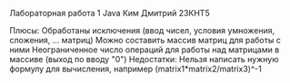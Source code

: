 Лабораторная работа 1 Java Ким Дмитрий 23КНТ5

Плюсы:
Обработаны исключения (ввод чисел, условия умножения, сложения, ... матриц)
Можно составить массив матриц для работы с ними
Неограниченное число операций для работы над матрицами в массиве (выход по вводу "0")
Недостатки:
Нельзя написать нужную формулу для вычисления, например (matrix1*matrix2/matrix3)^-1 
